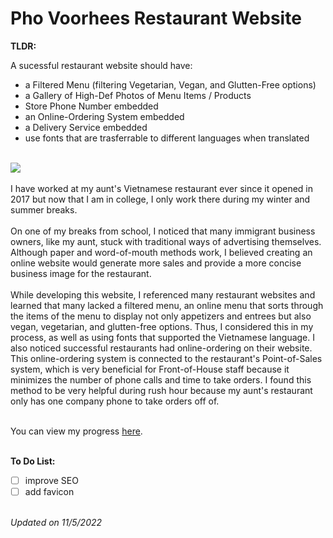 # Pho Voorhees Restaurant Website

<b> TLDR: </b>

A sucessful restaurant website should have:
 * a Filtered Menu (filtering Vegetarian, Vegan, and Glutten-Free options)
 * a Gallery of High-Def Photos of Menu Items / Products
 * Store Phone Number embedded
 * an Online-Ordering System embedded
 * a Delivery Service embedded
 * use fonts that are trasferrable to different languages when translated
 
<br>
<img src="(https://github.com/vkh12/phovoorhees/blob/db054be8a2fc288349fd13a78d0394f6c3c9264c/LandingPage1.png)">
<br> <br>
I have worked at my aunt's Vietnamese restaurant ever since it opened in 2017 but now that I am in college, I only work there during my winter and summer breaks. 
<br> <br>
On one of my breaks from school, I noticed that many immigrant business owners, like my aunt, stuck with traditional ways of advertising themselves. Although paper and word-of-mouth methods work, I believed creating an online website would generate more sales and provide a more concise business image for the restaurant.
<br> <br>
While developing this website, I referenced many restaurant websites and learned that many lacked a filtered menu, an online menu that sorts through the items of the menu to display not only appetizers and entrees but also vegan, vegetarian, and glutten-free options. Thus, I considered this in my process, as well as using fonts that supported the Vietnamese language. I also noticed successful restaurants had online-ordering on their website. This online-ordering system is connected to the restaurant's Point-of-Sales system, which is very beneficial for Front-of-House staff because it minimizes the number of phone calls and time to take orders. I found this method to be very helpful during rush hour because my aunt's restaurant only has one company phone to take orders off of. 
<br> <br>

You can view my progress [here][1].

[1]: http://phovoorhees.com/

<br>
<b> To Do List: </b>

- [ ] improve SEO 
- [ ] add favicon

<br> 
<i>Updated on 11/5/2022</i>
